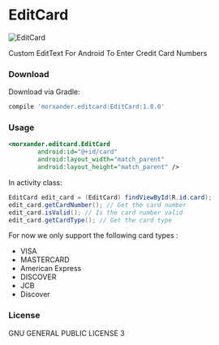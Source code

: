 # EditCard

![EditCard](http://i.imgur.com/xKAc3GE.gif)

Custom EditText For Android To Enter Credit Card Numbers

### Download

Download via Gradle:

```gradle
compile 'morxander.editcard:EditCard:1.0.0'
```

### Usage

```xml
<morxander.editcard.EditCard
        android:id="@+id/card"
        android:layout_width="match_parent"
        android:layout_height="match_parent" />
```

In activity class:
```java
EditCard edit_card = (EditCard) findViewById(R.id.card);
edit_card.getCardNumber(); // Get the card number
edit_card.isValid(); // Is the card number valid
edit_card.getCardType(); // Get the card type
```

For now we only support the following card types :

* VISA
* MASTERCARD
* American Express
* DISCOVER
* JCB
* Discover

### License 
GNU GENERAL PUBLIC LICENSE 3